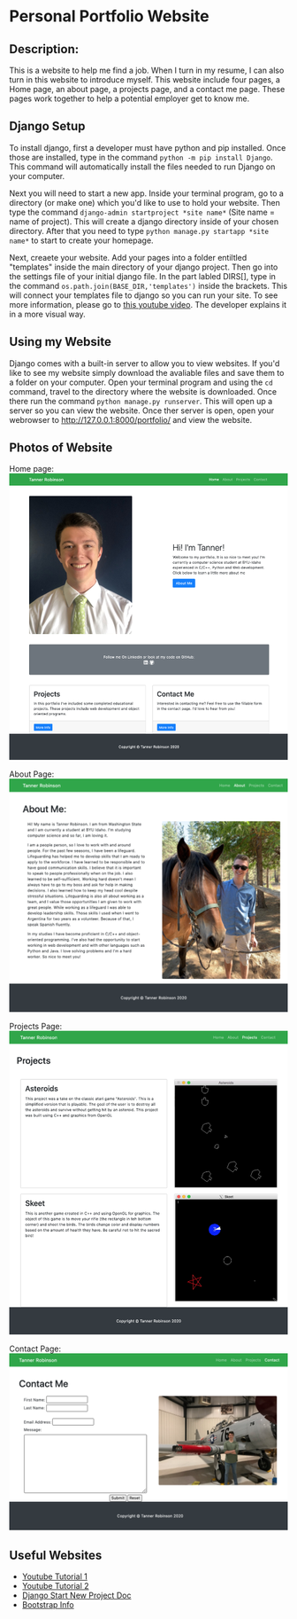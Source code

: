 # Personal Portfolio Website #
## Description: ##
This is a website to help me find a job. When I turn in my resume, I can also turn in this website to introduce myself. This website include four pages, a Home page, an about page, a projects page, and a contact me page. These pages work together to help a potential employer get to know me.

## Django Setup ##
To install django, first a developer must have python and pip installed. Once those are installed, type in the command ```python -m pip install Django```. This command will automatically install the files needed to run Django on your computer.

Next you will need to start a new app. Inside your terminal program, go to a directory (or make one) which you'd like to use to hold your website. Then type the command ```django-admin startproject *site name*``` (Site name = name of project). This will create a django directory inside of your chosen directory. After that you need to type ```python manage.py startapp *site name*``` to start to create your homepage.

Next, creaete your website. Add your pages into a folder entiltled "templates" inside the main directory of your django project. Then go into the settings file of your initial django file. In the part labled DIRS[], type in the command ```os.path.join(BASE_DIR,'templates')``` inside the brackets. This will connect your templates file to django so you can run your site. To see more information, please go to [this youtube video](https://www.youtube.com/watch?v=h7rvyDK70FA&t=3s). The developer explains it in a more visual way.

## Using my Website ##
Django comes with a built-in server to allow you to view websites. If you'd like to see my website simply download the avaliable files and save them to a folder on your computer. Open your terminal program and using the `cd` command, travel to the directory where the website is downloaded. Once there run the command ```python manage.py runserver```. This will open up a server so you can view the website. Once ther server is open, open your webrowser to http://127.0.0.1:8000/portfolio/ and view the website.

## Photos of Website

Home page:
![Home Page Picture](home.png)

About Page:
![About Page Picture](about.png)

Projects Page:
![Projects Page Picture](projects.png)

Contact Page:
![Contact Page Picture](contact.png)

## Useful Websites ##

* [Youtube Tutorial 1](https://www.youtube.com/watch?v=h7rvyDK70FA&t=3s)
* [Youtube Tutorial 2](https://www.youtube.com/watch?v=ovql0Ui3n_I)
* [Django Start New Project Doc](https://docs.djangoproject.com/en/3.1/intro/tutorial01/)
* [Bootstrap Info](https://getbootstrap.com/docs/4.0/utilities/colors/)